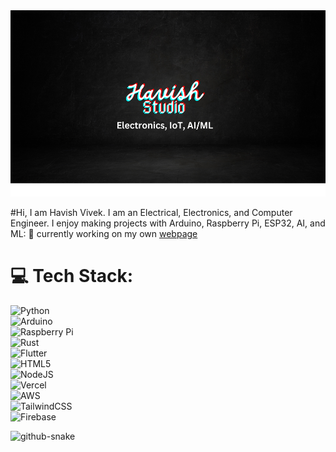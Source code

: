 <img src="./Project lab.png" alt="GitHub Banner" width="1362" height="298" />

#Hi, I am Havish Vivek. I am an Electrical, Electronics, and Computer Engineer. I enjoy making projects with Arduino, Raspberry Pi, ESP32, AI, and ML:
🛜 currently working on my own [webpage](https://havishvivek.github.io/)


# 💻 Tech Stack:
![Python](https://img.shields.io/badge/python-%2314354C.svg?style=for-the-badge&logo=python&logoColor=white)  
![Arduino](https://img.shields.io/badge/Arduino-%2300979D.svg?style=for-the-badge&logo=arduino&logoColor=white)  
![Raspberry Pi](https://img.shields.io/badge/Raspberry%20Pi-A22846?style=for-the-badge&logo=raspberry-pi&logoColor=white)  
![Rust](https://img.shields.io/badge/rust-%23000000.svg?style=for-the-badge&logo=rust&logoColor=white)  
![Flutter](https://img.shields.io/badge/flutter-%2302569B.svg?style=for-the-badge&logo=flutter&logoColor=white)  
![HTML5](https://img.shields.io/badge/html5-%23E34F26.svg?style=for-the-badge&logo=html5&logoColor=white)  
![NodeJS](https://img.shields.io/badge/node.js-6DA55F?style=for-the-badge&logo=node.js&logoColor=white)  
![Vercel](https://img.shields.io/badge/vercel-%23000000.svg?style=for-the-badge&logo=vercel&logoColor=white)  
![AWS](https://img.shields.io/badge/AWS-%23FF9900.svg?style=for-the-badge&logo=amazon-aws&logoColor=white)  
![TailwindCSS](https://img.shields.io/badge/tailwindcss-%2338B2AC.svg?style=for-the-badge&logo=tailwind-css&logoColor=white)  
![Firebase](https://img.shields.io/badge/Firebase-039BE5?style=for-the-badge&logo=Firebase&logoColor=white)

<picture>
  <source media="(prefers-color-scheme: dark)" srcset="https://raw.githubusercontent.com/tobiasmeyhoefer/tobiasmeyhoefer/output/github-snake-dark.svg" />
  <source media="(prefers-color-scheme: light)" srcset="https://raw.githubusercontent.com/tobiasmeyhoefer/tobiasmeyhoefer/output/github-snake.svg" />
  <img alt="github-snake" src="https://raw.githubusercontent.com/tobiasmeyhoefer/tobiasmeyhoefer/output/github-snake.svg" />
</picture>
